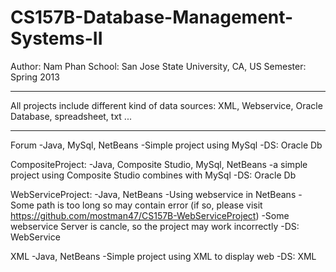 CS157B-Database-Management-Systems-II
=====================================
Author: Nam Phan 
School: San Jose State University, CA, US 
Semester: Spring 2013

------------------------
All projects include different kind of data sources: XML, Webservice, Oracle Database, spreadsheet, txt ...

------------------------
Forum
  -Java, MySql, NetBeans
  -Simple project using MySql
  -DS: Oracle Db
  
CompositeProject: 
  -Java, Composite Studio, MySql, NetBeans
  -a simple project using Composite Studio combines with MySql
  -DS: Oracle Db
  
WebServiceProject:
  -Java, NetBeans
  -Using webservice in NetBeans
  -Some path is too long so may contain error (if so, please visit https://github.com/mostman47/CS157B-WebServiceProject)
  -Some webservice Server is cancle, so the project may work incorrectly
  -DS: WebService
  
XML
  -Java, NetBeans
  -Simple project using XML to display web
  -DS: XML
